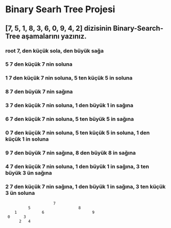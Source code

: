 # Binary Searh Tree Projesi
## [7, 5, 1, 8, 3, 6, 0, 9, 4, 2] dizisinin Binary-Search-Tree aşamalarını yazınız.
### root 7, den küçük sola, den büyük sağa
### 5 7 den küçük 7 nin soluna
### 1 7 den küçük 7 nin soluna, 5 ten küçük 5 in soluna 
### 8 7 den büyük 7 nin sağına 
### 3 7 den küçük 7 nin soluna, 1 den büyük 1 in sağına
### 6 7 den küçük 7 nin soluna, 5 ten büyük 5 in sağına
### 0 7 den küçük 7 nin soluna, 5 ten küçük 5 in soluna, 1 den küçük 1 in soluna
### 9 7 den büyük 7 nin sağına, 8 den büyük 8 in sağına
### 4 7 den küçük 7 nin soluna, 1 den büyük 1 in sağına, 3 ten büyük 3 ün sağına
### 2 7 den küçük 7 nin sağına, 1 den büyük 1 in sağına, 3 ten küçük 3 ün soluna 
                         7                  
              5                     8
        1           6                     9
     0      3           
          2   4